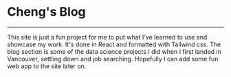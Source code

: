 # Cheng's Blog

---

This site is just a fun project for me to put what I've learned to use and showcase my work. It's done in React and formatted with Tailwind css. The blog section is some of the data science projects I did when I first landed in Vancouver, settling down and job searching. Hopefully I can add some fun web app to the site later on.
